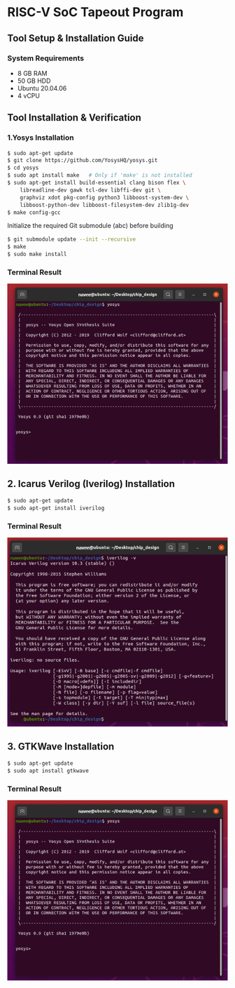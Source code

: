 # RISC-V SoC Tapeout Program 




## Tool Setup & Installation Guide
### System Requirements
- 8 GB RAM
- 50 GB HDD
- Ubuntu 20.04.06
- 4 vCPU

## Tool Installation & Verification
### 1.Yosys Installation

``` bash
$ sudo apt-get update
$ git clone https://github.com/YosysHQ/yosys.git
$ cd yosys
$ sudo apt install make   # Only if 'make' is not installed
$ sudo apt-get install build-essential clang bison flex \
    libreadline-dev gawk tcl-dev libffi-dev git \
    graphviz xdot pkg-config python3 libboost-system-dev \
    libboost-python-dev libboost-filesystem-dev zlib1g-dev
$ make config-gcc
```


Initialize the required Git submodule (abc) before building


```bash
$ git submodule update --init --recursive
$ make
$ sudo make install
```

### Terminal Result

<div align="center">
    
![Alt Text](SS/3.png)

</div>

## 2. Icarus Verilog (Iverilog) Installation


```bash
$ sudo apt-get update
$ sudo apt-get install iverilog
```

### Terminal Result

<div align="center">
    
![Alt Text](SS/2.png)

</div>

## 3. GTKWave Installation

```bash
$ sudo apt-get update
$ sudo apt install gtkwave
```

### Terminal Result

<div align="center">
    
![Alt Text](SS/3.png)

</div>
